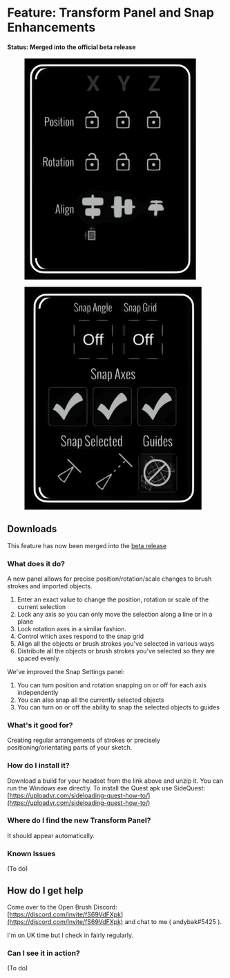 # Feature: Transform Panel and Snap Enhancements

#### Status: Merged into the official beta release

<div>

<figure><img src="../../.gitbook/assets/image (36).png" alt="" width="397"><figcaption></figcaption></figure>

 

<figure><img src="../../.gitbook/assets/image (40).png" alt="" width="410"><figcaption></figcaption></figure>

</div>

## Downloads

This feature has now been merged into the [beta release](../open-brush-beta-docs.md)

### What does it do?

A new panel allows for precise position/rotation/scale changes to brush strokes and imported objects.

1. Enter an exact value to change the position, rotation or scale of the current selection
2. Lock any axis so you can only move the selection along a line or in a plane
3. Lock rotation axes in a similar fashion.
4. Control which axes respond to the snap grid
5. Align all the objects or brush strokes you've selected in various ways
6. Distribute all the objects or brush strokes you've selected so they are spaced evenly.

We've improved the Snap Settings panel:

1. You can turn position and rotation snapping on or off for each axis independently
2. You can also snap all the currently selected objects
3. You can turn on or off the ability to snap the selected objects to guides

### What's it good for?

Creating regular arrangements of strokes or precisely positioning/orientating parts of your sketch.

### How do I install it?

Download a build for your headset from the link above and unzip it. You can run the Windows exe directly. To install the Quest apk use SideQuest: [https://uploadvr.com/sideloading-quest-how-to/](https://uploadvr.com/sideloading-quest-how-to/)

### Where do I find the new Transform Panel?

It should appear automatically.

### Known Issues

(To do)

## How do I get help

Come over to the Open Brush Discord: [https://discord.com/invite/fS69VdFXpk](https://discord.com/invite/fS69VdFXpk) and chat to me ( andybak#5425 ).

I'm on UK time but I check in fairly regularly.

### Can I see it in action?

(To do)
